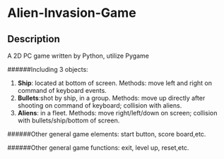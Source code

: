 # Alien-Invasion-Game
## Description
A 2D PC game written by Python, utilize Pygame

######Including 3 objects:
1. **Ship**: located at bottom of screen. Methods: move left and right on command of keyboard events.
2. **Bullets**:shot by ship, in a group. Methods: move up directly after shooting on command of keyboard; collision with aliens.
3. **Aliens**: in a fleet. Methods: move right/left/down on screen; collision with bullets/ship/bottom of screen.

######Other general game elements: start button, score board,etc.

######Other general game functions: exit, level up, reset,etc.
